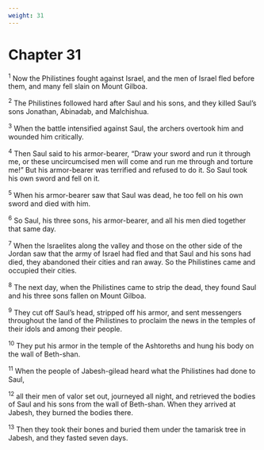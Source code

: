 ```yaml
---
weight: 31
---
```


# Chapter 31

<sup>1</sup> Now the Philistines fought against Israel, and the men of Israel fled before them, and many fell slain on Mount Gilboa. 

<sup>2</sup> The Philistines followed hard after Saul and his sons, and they killed Saul’s sons Jonathan, Abinadab, and Malchishua. 

<sup>3</sup> When the battle intensified against Saul, the archers overtook him and wounded him critically. 

<sup>4</sup> Then Saul said to his armor-bearer, “Draw your sword and run it through me, or these uncircumcised men will come and run me through and torture me!” But his armor-bearer was terrified and refused to do it. So Saul took his own sword and fell on it. 

<sup>5</sup> When his armor-bearer saw that Saul was dead, he too fell on his own sword and died with him. 

<sup>6</sup> So Saul, his three sons, his armor-bearer, and all his men died together that same day. 

<sup>7</sup> When the Israelites along the valley and those on the other side of the Jordan saw that the army of Israel had fled and that Saul and his sons had died, they abandoned their cities and ran away. So the Philistines came and occupied their cities. 

<sup>8</sup> The next day, when the Philistines came to strip the dead, they found Saul and his three sons fallen on Mount Gilboa. 

<sup>9</sup> They cut off Saul’s head, stripped off his armor, and sent messengers throughout the land of the Philistines to proclaim the news in the temples of their idols and among their people. 

<sup>10</sup> They put his armor in the temple of the Ashtoreths and hung his body on the wall of Beth-shan. 

<sup>11</sup> When the people of Jabesh-gilead heard what the Philistines had done to Saul, 

<sup>12</sup> all their men of valor set out, journeyed all night, and retrieved the bodies of Saul and his sons from the wall of Beth-shan. When they arrived at Jabesh, they burned the bodies there. 

<sup>13</sup> Then they took their bones and buried them under the tamarisk tree in Jabesh, and they fasted seven days.

